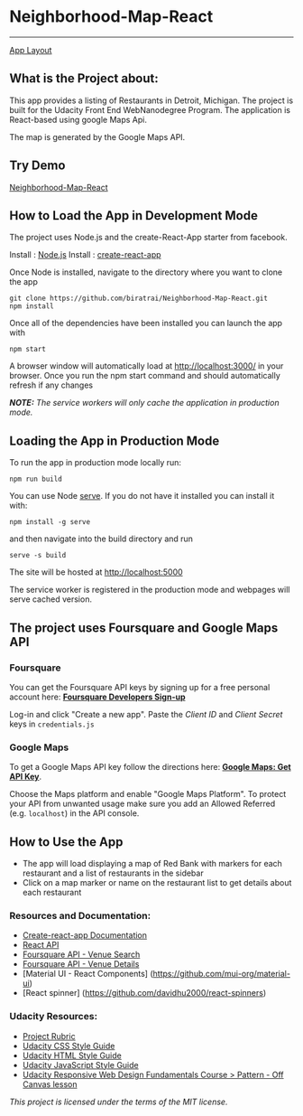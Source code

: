 # Neighborhood-Map-React

---
[App Layout](https://github.com/biratrai/Neighborhood-Map-React/blob/master/src/images/app-screeb-shot.png)
## What is the Project about:

This app provides a listing of Restaurants in Detroit, Michigan. The project is built for the Udacity Front End WebNanodegree Program. The application is React-based using google Maps Api.

The map is generated by the Google Maps API. 

## Try Demo 
[Neighborhood-Map-React](https://udacity-restaurant-map.herokuapp.com/)

## How to Load the App in Development Mode

The project uses Node.js and the create-React-App starter from facebook. 

Install : [Node.js](https://nodejs.org/en/)
Install : [create-react-app](https://github.com/facebook/create-react-app)

Once Node is installed, navigate to the directory where you want to clone the app

```
git clone https://github.com/biratrai/Neighborhood-Map-React.git
npm install
```

Once all of the dependencies have been installed you can launch the app with

```
npm start
```

A browser window will automatically load at [http://localhost:3000/](http://localhost:3000/) in your browser. Once you run the npm start command and should automatically refresh if any changes 

**_NOTE:_** _The service workers will only cache the application in production mode._

## Loading the App in Production Mode

To run the app in production mode locally run:

```
npm run build
```

You can use Node [serve](https://github.com/zeit/serve). If you do not have it installed you can install it with:

```
npm install -g serve
```

and then navigate into the build directory and run

```
serve -s build
```

The site will be hosted at [http://localhost:5000](http://localhost:5000)

The service worker is registered in the production mode and webpages will serve cached version.


## The project uses Foursquare and Google Maps API

### Foursquare
You can get the Foursquare API keys by signing up for a free personal account here:  **[Foursquare Developers Sign-up](https://foursquare.com/developers/signup)**

Log-in and click "Create a new app".  Paste the *Client ID* and *Client Secret* keys in `credentials.js`

### Google Maps
To get a Google Maps API key follow the directions here:  **[Google Maps:
Get API Key](https://developers.google.com/maps/documentation/javascript/get-api-key)**.

Choose the Maps platform and enable "Google Maps Platform". To protect your API from unwanted usage make sure you add an Allowed Referred (e.g. `localhost`) in the API console.

## How to Use the App

- The app will load displaying a map of Red Bank with markers for each restaurant and a list of restaurants in the sidebar
- Click on a map marker or name on the restaurant list to get details about each restaurant

### Resources and Documentation:

- [Create-react-app Documentation](https://github.com/facebookincubator/create-react-app)
- [React API](https://facebook.github.io/react/docs/react-api.html)
- [Foursquare API - Venue Search](https://developer.foursquare.com/docs/api/venues/search)
- [Foursquare API - Venue Details](https://developer.foursquare.com/docs/api/venues/details)
- [Material UI - React Components] (https://github.com/mui-org/material-ui)
- [React spinner] (https://github.com/davidhu2000/react-spinners)

### Udacity Resources:

- [Project Rubric](https://review.udacity.com/#!/rubrics/1351/view)
- [Udacity CSS Style Guide](http://udacity.github.io/frontend-nanodegree-styleguide/css.html)
- [Udacity HTML Style Guide](http://udacity.github.io/frontend-nanodegree-styleguide/index.html)
- [Udacity JavaScript Style Guide](http://udacity.github.io/frontend-nanodegree-styleguide/javascript.html)
- [Udacity Responsive Web Design Fundamentals Course > Pattern - Off Canvas lesson](https://classroom.udacity.com/courses/ud893/lessons/3561069759/concepts/35307193050923)

_This project is licensed under the terms of the MIT license._